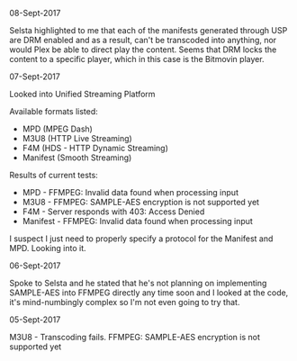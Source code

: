 08-Sept-2017

Selsta highlighted to me that each of the manifests generated through USP are DRM enabled and as a result, can't be transcoded into anything, nor would Plex be able to direct play the content. Seems that DRM locks the content to a specific player, which in this case is the Bitmovin player.

07-Sept-2017

Looked into Unified Streaming Platform

Available formats listed:
- MPD (MPEG Dash)
- M3U8 (HTTP Live Streaming)
- F4M (HDS - HTTP Dynamic Streaming)
- Manifest (Smooth Streaming)

Results of current tests:
- MPD - FFMPEG: Invalid data found when processing input
- M3U8 - FFMPEG: SAMPLE-AES encryption is not supported yet
- F4M - Server responds with 403: Access Denied
- Manifest - FFMPEG: Invalid data found when processing input

I suspect I just need to properly specify a protocol for the Manifest and MPD. Looking into it.

06-Sept-2017

Spoke to Selsta and he stated that he's not planning on implementing SAMPLE-AES into FFMPEG directly any time soon and I looked at the code, it's mind-numbingly complex so I'm not even going to try that.

05-Sept-2017

M3U8 - Transcoding fails. FFMPEG: SAMPLE-AES encryption is not supported yet
